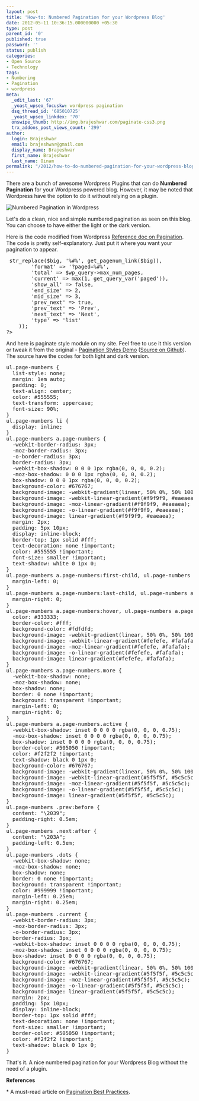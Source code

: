 ```yaml
---
layout: post
title: 'How-to: Numbered Pagination for your Wordpress Blog'
date: 2012-05-11 10:36:15.000000000 +05:30
type: post
parent_id: '0'
published: true
password: ''
status: publish
categories:
- Open Source
- Technology
tags:
- Numbering
- Pagination
- wordpress
meta:
  _edit_last: '67'
  _yoast_wpseo_focuskw: wordpress pagination
  dsq_thread_id: '685010725'
  _yoast_wpseo_linkdex: '70'
  onswipe_thumb: http://img.brajeshwar.com/paginate-css3.png
  trx_addons_post_views_count: '299'
author:
  login: Brajeshwar
  email: brajeshwar@gmail.com
  display_name: Brajeshwar
  first_name: Brajeshwar
  last_name: Oinam
permalink: "/2012/how-to-do-numbered-pagination-for-your-wordpress-blog/"
---
```

<p>There are a bunch of awesome Wordpress Plugins that can do <strong>Numbered Pagination</strong> for your Wordpress powered blog. However, it may be noted that Wordpress have the option to do it without relying on a plugin.</p>
<p><img src="{{ site.baseurl }}/assets/2012/05/paginate-css3.png" alt="Numbered Pagination in Wordpress" /></p>
<p>Let's do a clean, nice and simple numbered pagination as seen on this blog. You can choose to have either the light or the dark version.</p>
<p><!--more--></p>
<p>Here is the code modified from Wordpress <a href="http://codex.wordpress.org/Function_Reference/paginate_links">Reference doc on Pagination</a>. The code is pretty self-explanatory. Just put it where you want your pagination to appear.</p>
<pre class="prettyprint linenums">
<?php global $wp_query;
    $big = 99999999;
    echo paginate_links(array(
        'base' ?> str_replace($big, '%#%', get_pagenum_link($big)),
        'format' => '?paged=%#%',
        'total' => $wp_query->max_num_pages,
        'current' => max(1, get_query_var('paged')),
        'show_all' => false,
        'end_size' => 2,
        'mid_size' => 3,
        'prev_next' => true,
        'prev_text' => 'Prev',
        'next_text' => 'Next',
        'type' => 'list'
    ));
?>
</pre>
<p>And here is paginate style module on my site. Feel free to use it this version or tweak it from the original - <a href="http://brajeshwar.github.com/paginate/">Pagination Styles Demo</a> (<a href="https://github.com/brajeshwar/paginate">Source on Github</a>). The source have the codes for both light and dark version.</p>
<pre class="prettyprint linenums">
ul.page-numbers {
  list-style: none;
  margin: 1em auto;
  padding: 0;
  text-align: center;
  color: #555555;
  text-transform: uppercase;
  font-size: 90%;
}
ul.page-numbers li {
  display: inline;
}
ul.page-numbers a.page-numbers {
  -webkit-border-radius: 3px;
  -moz-border-radius: 3px;
  -o-border-radius: 3px;
  border-radius: 3px;
  -webkit-box-shadow: 0 0 0 1px rgba(0, 0, 0, 0.2);
  -moz-box-shadow: 0 0 0 1px rgba(0, 0, 0, 0.2);
  box-shadow: 0 0 0 1px rgba(0, 0, 0, 0.2);
  background-color: #676767;
  background-image: -webkit-gradient(linear, 50% 0%, 50% 100%, color-stop(0%, #f9f9f9), color-stop(100%, #eaeaea));
  background-image: -webkit-linear-gradient(#f9f9f9, #eaeaea);
  background-image: -moz-linear-gradient(#f9f9f9, #eaeaea);
  background-image: -o-linear-gradient(#f9f9f9, #eaeaea);
  background-image: linear-gradient(#f9f9f9, #eaeaea);
  margin: 2px;
  padding: 5px 10px;
  display: inline-block;
  border-top: 1px solid #fff;
  text-decoration: none !important;
  color: #555555 !important;
  font-size: smaller !important;
  text-shadow: white 0 1px 0;
}
ul.page-numbers a.page-numbers:first-child, ul.page-numbers a.page-numbers.first {
  margin-left: 0;
}
ul.page-numbers a.page-numbers:last-child, ul.page-numbers a.page-numbers.last {
  margin-right: 0;
}
ul.page-numbers a.page-numbers:hover, ul.page-numbers a.page-numbers:focus {
  color: #333333;
  border-color: #fff;
  background-color: #fdfdfd;
  background-image: -webkit-gradient(linear, 50% 0%, 50% 100%, color-stop(0%, #fefefe), color-stop(100%, #fafafa));
  background-image: -webkit-linear-gradient(#fefefe, #fafafa);
  background-image: -moz-linear-gradient(#fefefe, #fafafa);
  background-image: -o-linear-gradient(#fefefe, #fafafa);
  background-image: linear-gradient(#fefefe, #fafafa);
}
ul.page-numbers a.page-numbers.more {
  -webkit-box-shadow: none;
  -moz-box-shadow: none;
  box-shadow: none;
  border: 0 none !important;
  background: transparent !important;
  margin-left: 0;
  margin-right: 0;
}
ul.page-numbers a.page-numbers.active {
  -webkit-box-shadow: inset 0 0 0 0 rgba(0, 0, 0, 0.75);
  -moz-box-shadow: inset 0 0 0 0 rgba(0, 0, 0, 0.75);
  box-shadow: inset 0 0 0 0 rgba(0, 0, 0, 0.75);
  border-color: #505050 !important;
  color: #f2f2f2 !important;
  text-shadow: black 0 1px 0;
  background-color: #676767;
  background-image: -webkit-gradient(linear, 50% 0%, 50% 100%, color-stop(0%, #5f5f5f), color-stop(100%, #5c5c5c));
  background-image: -webkit-linear-gradient(#5f5f5f, #5c5c5c);
  background-image: -moz-linear-gradient(#5f5f5f, #5c5c5c);
  background-image: -o-linear-gradient(#5f5f5f, #5c5c5c);
  background-image: linear-gradient(#5f5f5f, #5c5c5c);
}
ul.page-numbers .prev:before {
  content: "\2039";
  padding-right: 0.5em;
}
ul.page-numbers .next:after {
  content: "\203A";
  padding-left: 0.5em;
}
ul.page-numbers .dots {
  -webkit-box-shadow: none;
  -moz-box-shadow: none;
  box-shadow: none;
  border: 0 none !important;
  background: transparent !important;
  color: #999999 !important;
  margin-left: 0.25em;
  margin-right: 0.25em;
}
ul.page-numbers .current {
  -webkit-border-radius: 3px;
  -moz-border-radius: 3px;
  -o-border-radius: 3px;
  border-radius: 3px;
  -webkit-box-shadow: inset 0 0 0 0 rgba(0, 0, 0, 0.75);
  -moz-box-shadow: inset 0 0 0 0 rgba(0, 0, 0, 0.75);
  box-shadow: inset 0 0 0 0 rgba(0, 0, 0, 0.75);
  background-color: #676767;
  background-image: -webkit-gradient(linear, 50% 0%, 50% 100%, color-stop(0%, #5f5f5f), color-stop(100%, #5c5c5c));
  background-image: -webkit-linear-gradient(#5f5f5f, #5c5c5c);
  background-image: -moz-linear-gradient(#5f5f5f, #5c5c5c);
  background-image: -o-linear-gradient(#5f5f5f, #5c5c5c);
  background-image: linear-gradient(#5f5f5f, #5c5c5c);
  margin: 2px;
  padding: 5px 10px;
  display: inline-block;
  border-top: 1px solid #fff;
  text-decoration: none !important;
  font-size: smaller !important;
  border-color: #505050 !important;
  color: #f2f2f2 !important;
  text-shadow: black 0 1px 0;
}
</pre>
<p>That's it. A nice numbered pagination for your Wordpress Blog without the need of a plugin.</p>
<p><strong>References</strong></p>
<p>* A must-read article on <a href="https://gist.github.com/2802235">Pagination Best Practices</a>.</p>
